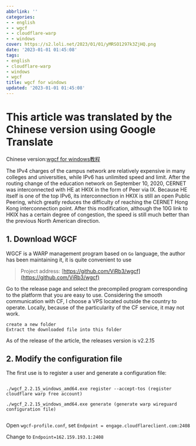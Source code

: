 ```yaml
---
abbrlink: ''
categories:
- - english
- - wgcf
- - cloudflare-warp
- - windows
cover: https://s2.loli.net/2023/01/01/yMRSO1297k3ZjHQ.png
date: '2023-01-01 01:45:08'
tags:
- english
- cloudflare-warp
- windows
- wgcf
title: wgcf for windows
updated: '2023-01-01 01:45:08'
---
```

# This article was translated by the Chinese version using Google Translate

Chinese version:[wgcf for windows教程](https://hexo.myfw.us/wgcf/)


The IPv4 charges of the campus network are relatively expensive in many colleges and universities, while IPv6 has unlimited speed and limit. After the routing change of the education network on September 10, 2020, CERNET was interconnected with HE at HKIX in the form of Peer via IX. Because HE itself is one of the top IPv6, its interconnection in HKIX is still an open Public Peering, which greatly reduces the difficulty of reaching the CERNET Hong Kong interconnection point. After this modification, although the 10G link to HKIX has a certain degree of congestion, the speed is still much better than the previous North American direction.

## 1. Download WGCF

WGCF is a WARP management program based on `Go` language, the author has been maintaining it, it is quite convenient to use

> Project address: [https://github.com/ViRb3/wgcf](https://github.com/ViRb3/wgcf)

Go to the release page and select the precompiled program corresponding to the platform that you are easy to use. Considering the smooth communication with CF, I choose a VPS located outside the country to operate. Locally, because of the particularity of the CF service, it may not work.

```
create a new folder
Extract the downloaded file into this folder
```

As of the release of the article, the releases version is v2.2.15

## 2. Modify the configuration file

The first use is to register a user and generate a configuration file:

```

./wgcf_2.2.15_windows_amd64.exe register --accept-tos (register cloudflare warp free account)

./wgcf_2.2.15_windows_amd64.exe generate (generate warp wireguard configuration file)


```

Open `wgcf-profile.conf`, set `Endpoint = engage.cloudflareclient.com:2408`

Change to `Endpoint=162.159.193.1:2408`
